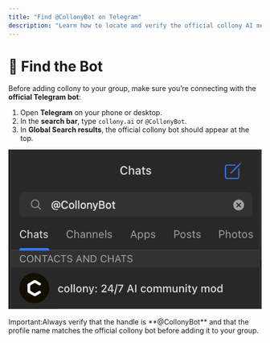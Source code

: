 ```yaml
---
title: "Find @CollonyBot on Telegram"
description: "Learn how to locate and verify the official collony AI moderator (@CollonyBot) on Telegram before adding it to your community group."
---
```


# 🔎 Find the Bot

Before adding collony to your group, make sure you’re connecting with the **official Telegram bot**:

1. Open **Telegram** on your phone or desktop.  
2. In the **search bar**, type `collony.ai` or `@CollonyBot`.  
3. In **Global Search results**, the official collony bot should appear at the top.  

![Search results for collony AI on Telegram](/public/Screenshot_2025-08-28_at_15.57.21.png)

<Warning>
  Important:Always verify that the handle is **@CollonyBot** and that the profile name matches the official collony bot before adding it to your group.
  </Warning>